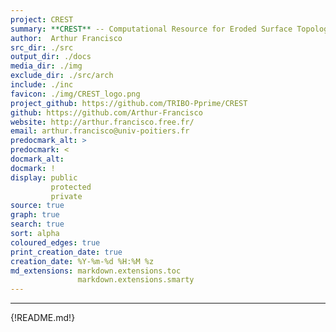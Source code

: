 ```yaml
---
project: CREST
summary: **CREST** -- Computational Resource for Eroded Surface Topology <br/> ![CREST_img](media/CREST_small.png)
author:  Arthur Francisco
src_dir: ./src
output_dir: ./docs
media_dir: ./img
exclude_dir: ./src/arch
include: ./inc
favicon: ./img/CREST_logo.png
project_github: https://github.com/TRIBO-Pprime/CREST
github: https://github.com/Arthur-Francisco
website: http://arthur.francisco.free.fr/
email: arthur.francisco@univ-poitiers.fr
predocmark_alt: >
predocmark: <
docmark_alt:
docmark: !
display: public
         protected
         private
source: true
graph: true
search: true
sort: alpha
coloured_edges: true
print_creation_date: true
creation_date: %Y-%m-%d %H:%M %z
md_extensions: markdown.extensions.toc
               markdown.extensions.smarty
---
```


-----------------
{!README.md!}

